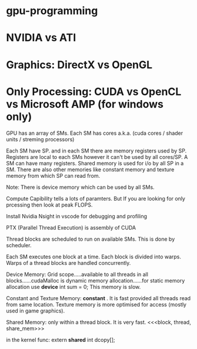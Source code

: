 # gpu-programming

# NVIDIA vs ATI

# Graphics: DirectX vs OpenGL

# Only Processing: CUDA vs OpenCL vs Microsoft AMP (for windows only)

GPU has an array of SMs. Each SM has cores a.k.a. (cuda cores / shader units / streming processors)

Each SM have SP. and in each SM there are memory registers used by SP. Registers are local to each SMs however it can't be used by all cores/SP. A SM can have many registers. Shared memory is used for i/o by all SP in a SM. There are also other memories like constant memory and texture memory from which SP can read from.

Note: There is device memory which can be used by all SMs.

Compute Capibility tells a lots of paramters. But If you are looking for only prcessing then look at peak FLOPS.

Install Nvidia Nsight in vscode for debugging and profiling

PTX (Parallel Thread Execution) is assembly of CUDA

Thread blocks are scheduled to run on available SMs. This is done by scheduler.

Each SM executes one block at a time. Each block is divided into warps. Warps of a thread blocks are handled concurrently. 

Device Memory: Grid scope.....available to all threads in all blocks......cudaMalloc is dynamic memory allocation......for static memory allocation use __device__ int sum = 0; This memory is slow.

Constant and Texture Memory: __constant__ . It is fast provided all threads read from same location. Texture memory is more optimised for access (mostly used in game graphics).

Shared Memory: only within a thread block. It is very fast. <<<block, thread, share_mem>>>

in the kernel func: extern __shared__ int dcopy[];
